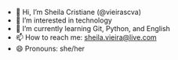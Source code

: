- 👋 Hi, I’m Sheila Cristiane (@vieirascva)
- 👀 I’m interested in technology
- 🌱 I’m currently learning Git, Python, and English
- 📫 How to reach me: sheila.vieira@live.com
- 😄 Pronouns: she/her

<!---
vieirascva/vieirascva is a ✨ special ✨ repository because its `README.md` (this file) appears on your GitHub profile.
You can click the Preview link to take a look at your changes.
--->

